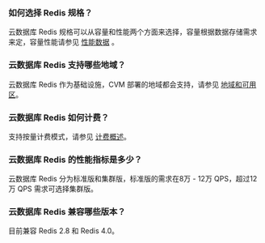 ### 如何选择 Redis 规格？ 
云数据库 Redis 规格可以从容量和性能两个方面来选择，容量根据数据存储需求来定，容量性能请参见 [性能数据](http://intl.cloud.tencent.com/document/product/239/7032) 。

### 云数据库 Redis 支持哪些地域？ 
云数据库 Redis 作为基础设施，CVM 部署的地域都会支持，请参见 [地域和可用区](http://intl.cloud.tencent.com/document/product/239/4106)。

### 云数据库 Redis 如何计费？
支持按量计费模式，请参见 [计费概述](http://intl.cloud.tencent.com/document/product/239/9894)。

### 云数据库 Redis 的性能指标是多少？ 
云数据库 Redis 分为标准版和集群版，标准版的需求在8万 - 12万 QPS，超过12万 QPS 需求可选择集群版。

### 云数据库 Redis 兼容哪些版本？ 
目前兼容 Redis 2.8 和 Redis 4.0。
